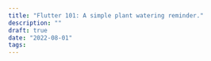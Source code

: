 ```yaml
---
title: "Flutter 101: A simple plant watering reminder."
description: ""
draft: true
date: "2022-08-01"
tags:
---
```

